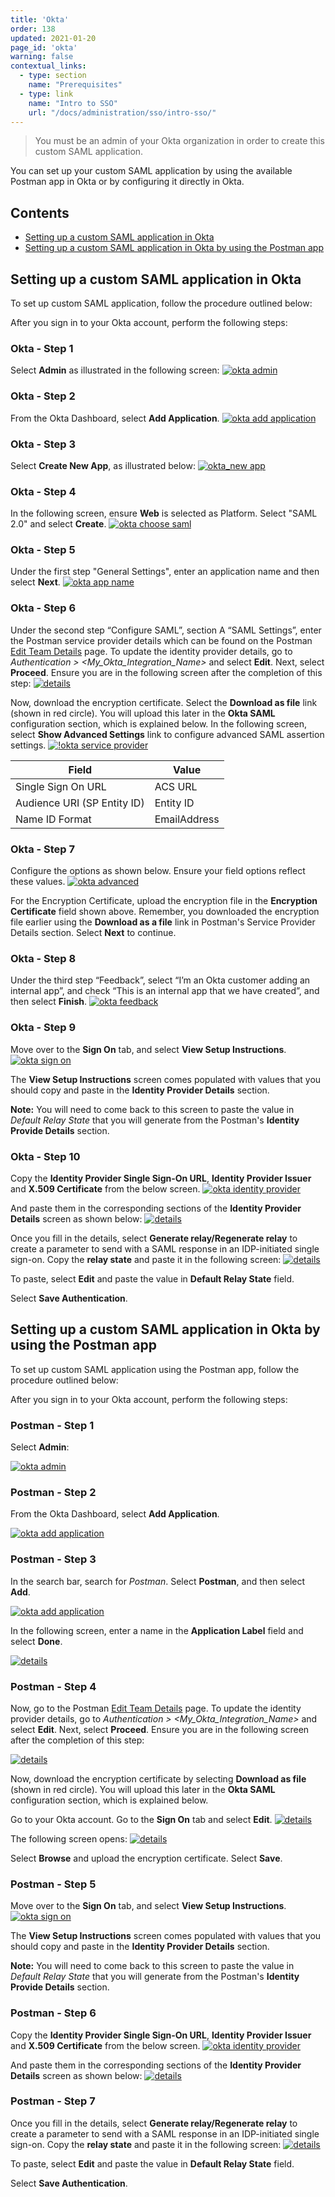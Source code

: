 ```yaml
---
title: 'Okta'
order: 138
updated: 2021-01-20
page_id: 'okta'
warning: false
contextual_links:
  - type: section
    name: "Prerequisites"
  - type: link
    name: "Intro to SSO"
    url: "/docs/administration/sso/intro-sso/"
---
```


> You must be an admin of your Okta organization in order to create this custom SAML application.

You can set up your custom SAML application by using the available Postman app in Okta or by configuring it directly in Okta.

## Contents

* [Setting up a custom SAML application in Okta](#setting-up-a-custom-saml-application-in-okta)
* [Setting up a custom SAML application in Okta by using the Postman app](#setting-up-a-custom-saml-application-in-okta-by-using-the-postman-app)

## Setting up a custom SAML application in Okta

To set up custom SAML application, follow the procedure outlined below:

After you sign in to your Okta account, perform the following steps:

### Okta - Step 1

Select **Admin** as illustrated in the following screen:
[![okta admin](https://assets.postman.com/postman-docs/Okta-SAML1.png)](https://assets.postman.com/postman-docs/Okta-SAML1.png)

### Okta - Step 2

From the Okta Dashboard, select **Add Application**.
[![okta add application](https://assets.postman.com/postman-docs/Okta-Add-Application.png)](https://assets.postman.com/postman-docs/Okta-Add-Application.png)

### Okta - Step 3

Select **Create New App**, as illustrated below:
[![okta_new app](https://assets.postman.com/postman-docs/Okta-Create-Application.png)](https://assets.postman.com/postman-docs/Okta-Create-Application.png)

### Okta - Step 4

In the following screen, ensure **Web** is selected as Platform. Select "SAML 2.0" and select **Create**.
[![okta choose saml](https://assets.postman.com/postman-docs/Okta-Choose-SAML.png)](https://assets.postman.com/postman-docs/Okta-Choose-SAML.png)

### Okta - Step 5

Under the first step "General Settings", enter an application name and then select **Next**.
[![okta app name](https://assets.postman.com/postman-docs/okta_app_name.png)](https://assets.postman.com/postman-docs/okta_app_name.png)

### Okta - Step 6

Under the second step “Configure SAML”, section A “SAML Settings”, enter the Postman service provider details which can be found on the Postman [Edit Team Details](https://go.postman.co/settings/team/general) page. To update the identity provider details, go to _Authentication > <My_Okta_Integration_Name>_ and select **Edit**. Next, select **Proceed**. Ensure you are in the following screen after the completion of this step:
[![details](https://assets.postman.com/postman-docs/server-provider-details.jpg)](https://assets.postman.com/postman-docs/server-provider-details.jpg)

Now, download the encryption certificate. Select the **Download as file** link (shown in red circle). You will upload this later in the **Okta SAML** configuration section, which is explained below. In the following screen, select **Show Advanced Settings** link to configure advanced SAML assertion settings.
[![!okta service provider](https://assets.postman.com/postman-docs/okta_service_provider.png)](https://assets.postman.com/postman-docs/okta_service_provider.png)

| **Field**                   | **Value**    |
| --------------------------- | ------------ |
| Single Sign On URL          | ACS URL      |
| Audience URI (SP Entity ID) | Entity ID    |
| Name ID Format              | EmailAddress |

### Okta - Step 7

Configure the options as shown below. Ensure your field options reflect these values.
[![okta advanced](https://assets.postman.com/postman-docs/Okta-SAML-Adv-Settings.png)](https://assets.postman.com/postman-docs/Okta-SAML-Adv-Settings.png)

For the Encryption Certificate, upload the encryption file in the **Encryption Certificate** field shown above. Remember, you downloaded the encryption file earlier using the **Download as a file** link in Postman's Service Provider Details section. Select **Next** to continue.

### Okta - Step 8

Under the third step “Feedback”, select “I’m an Okta customer adding an internal app”, and check “This is an internal app that we have created”, and then select **Finish**.
[![okta feedback](https://assets.postman.com/postman-docs/okta_feedback.png)](https://assets.postman.com/postman-docs/okta_feedback.png)

### Okta - Step 9

Move over to the **Sign On** tab, and select **View Setup Instructions**.
[![okta sign on](https://assets.postman.com/postman-docs/okta_sign_on.png)](https://assets.postman.com/postman-docs/okta_sign_on.png)

The **View Setup Instructions** screen comes populated with values that you should copy and paste in the **Identity Provider Details** section.

**Note:** You will need to come back to this screen to paste the value in _Default Relay State_ that you will generate from the Postman's **Identity Provide Details** section.

### Okta - Step 10

Copy the **Identity Provider Single Sign-On URL**, **Identity Provider Issuer** and **X.509 Certificate** from the below screen.
[![okta identity provider](https://assets.postman.com/postman-docs/okta_identity_provider_updated.png)](https://assets.postman.com/postman-docs/okta_identity_provider_updated.png)

And paste them in the corresponding sections of the **Identity Provider Details** screen as shown below:
[![details](https://assets.postman.com/postman-docs/Okta-IDP-Details3.png)](https://assets.postman.com/postman-docs/Okta-IDP-Details3.png)

Once you fill in the details, select **Generate relay/Regenerate relay** to create a parameter to send with a SAML response in an IDP-initiated single sign-on. Copy the **relay state** and paste it in the following screen:
[![details](https://assets.postman.com/postman-docs/Okta-Relay-State.png)](https://assets.postman.com/postman-docs/Okta-Relay-State.png)

To paste, select **Edit** and paste the value in **Default Relay State** field.

Select **Save Authentication**.

## Setting up a custom SAML application in Okta by using the Postman app

To set up custom SAML application using the Postman app, follow the procedure outlined below:

After you sign in to your Okta account, perform the following steps:

### Postman - Step 1

Select **Admin**:

[![okta admin](https://assets.postman.com/postman-docs/Okta-SAML1.png)](https://assets.postman.com/postman-docs/Okta-SAML1.png)

### Postman - Step 2

From the Okta Dashboard, select **Add Application**.

[![okta add application](https://assets.postman.com/postman-docs/Okta-Add-Application.png)](https://assets.postman.com/postman-docs/Okta-Add-Application.png)

### Postman - Step 3

In the search bar, search for _Postman_. Select **Postman**, and then select **Add**.

[![okta add application](https://assets.postman.com/postman-docs/Okta-New-Integ1.png)](https://assets.postman.com/postman-docs/Okta-New-Integ1.png)

In the following screen, enter a name in the **Application Label** field and select **Done**.

[![details](https://assets.postman.com/postman-docs/Okta-New-Integ2.png)](https://assets.postman.com/postman-docs/Okta-New-Integ2.png)

### Postman - Step 4

Now, go to the Postman [Edit Team Details](https://go.postman.co/settings/team/general) page. To update the identity provider details, go to _Authentication > <My_Okta_Integration_Name>_ and select **Edit**. Next, select **Proceed**. Ensure you are in the following screen after the completion of this step:

[![details](https://assets.postman.com/postman-docs/Okta-IDP-Details.png)](https://assets.postman.com/postman-docs/Okta-IDP-Details.png)

Now, download the encryption certificate by selecting **Download as file** (shown in red circle). You will upload this later in the **Okta SAML** configuration section, which is explained below.

Go to your Okta account. Go to the **Sign On** tab and select **Edit**.
[![details](https://assets.postman.com/postman-docs/Okta-New-Integ3.png)](https://assets.postman.com/postman-docs/Okta-New-Integ3.png)

The following screen opens:
[![details](https://assets.postman.com/postman-docs/Okta-New-Integ4.png)](https://assets.postman.com/postman-docs/Okta-New-Integ4.png)

Select **Browse** and upload the encryption certificate. Select **Save**.

### Postman - Step 5

Move over to the **Sign On** tab, and select **View Setup Instructions**.
[![okta sign on](https://assets.postman.com/postman-docs/okta_sign_on.png)](https://assets.postman.com/postman-docs/okta_sign_on.png)

The **View Setup Instructions** screen comes populated with values that you should copy and paste in the **Identity Provider Details** section.

**Note:** You will need to come back to this screen to paste the value in _Default Relay State_ that you will generate from the Postman's **Identity Provide Details** section.

### Postman - Step 6

Copy the **Identity Provider Single Sign-On URL**, **Identity Provider Issuer** and **X.509 Certificate** from the below screen.
[![okta identity provider](https://assets.postman.com/postman-docs/okta_identity_provider_updated.png)](https://assets.postman.com/postman-docs/okta_identity_provider_updated.png)

And paste them in the corresponding sections of the **Identity Provider Details** screen as shown below:
[![details](https://assets.postman.com/postman-docs/Okta-IDP-Details3.png)](https://assets.postman.com/postman-docs/Okta-IDP-Details3.png)

### Postman - Step 7

Once you fill in the details, select **Generate relay/Regenerate relay** to create a parameter to send with a SAML response in an IDP-initiated single sign-on. Copy the **relay state** and paste it in the following screen:
[![details](https://assets.postman.com/postman-docs/Okta-Relay-State.png)](https://assets.postman.com/postman-docs/Okta-Relay-State.png)

To paste, select **Edit** and paste the value in **Default Relay State** field.

Select **Save Authentication**.
